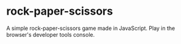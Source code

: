 # rock-paper-scissors

A simple rock-paper-scissors game made in JavaScript. Play in the browser's developer tools console. 